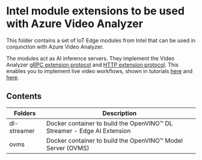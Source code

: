 # Intel module extensions to be used with Azure Video Analyzer

This folder contains a set of IoT Edge modules from Intel that can be used in conjunction with Azure Video Analyzer.

The modules act as AI inference servers. They implement the Video Analyzer [gRPC extension protocol](https://docs.microsoft.com/azure/azure-video-analyzer/video-analyzer-docs/grpc-extension-protocol) and [HTTP extension protocol](https://docs.microsoft.com/azure/azure-video-analyzer/video-analyzer-docs/http-extension-protocol). This enables you to implement live video workflows, shown in tutorials [here](https://docs.microsoft.com/azure/azure-video-analyzer/video-analyzer-docs/use-intel-openvino-tutorial) and [here](https://docs.microsoft.com/azure/azure-video-analyzer/video-analyzer-docs/use-intel-grpc-video-analytics-serving-tutorial).

## Contents

| Folders | Description |
|---------|-------------|
|dl-streamer|Docker container to build the OpenVINO™ DL Streamer - Edge AI Extension |
|ovms|Docker container to build the OpenVINO™ Model Server (OVMS) |
